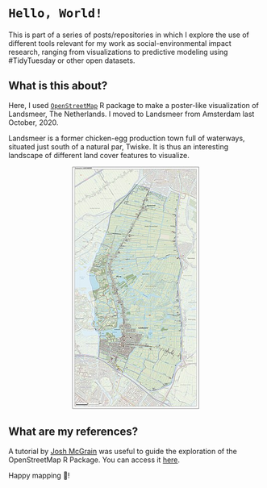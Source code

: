 # `Hello, World!`

This is part of a series of posts/repositories in which I explore the use of different tools relevant for my work as social-environmental impact research, ranging from visualizations to predictive modeling using \#TidyTuesday or other open datasets.

## What is this about?

Here, I used [`OpenStreetMap`](https://github.com/ropensci/osmdata) R package to make a poster-like visualization of Landsmeer, The Netherlands. I moved to Landsmeer from Amsterdam last October, 2020.

Landsmeer is a former chicken-egg production town full of waterways, situated just south of a natural par, Twiske. It is thus an interesting landscape of different land cover features to visualize.

<center>

![Landsmeer, North Holland](./references/253px-Gem-Landsmeer-OpenTopo.jpg)

</center>

## What are my references?

A tutorial by [Josh McGrain](http://joshuamccrain.com/) was useful to guide the exploration of the OpenStreetMap R Package. You can access it [here](http://joshuamccrain.com/tutorials/maps/streets_tutorial.html).

Happy mapping :unicorn:!
